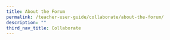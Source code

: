 ```yaml
---
title: About the Forum
permalink: /teacher-user-guide/collaborate/about-the-forum/
description: ""
third_nav_title: Collaborate
---
```

